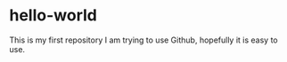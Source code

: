 hello-world
===========

This is my first repository
I am trying to use Github, hopefully it is easy to use.
